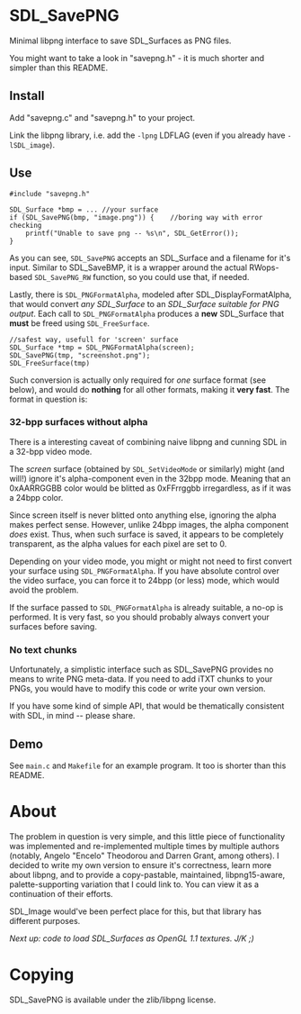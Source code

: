 # SDL_SavePNG

Minimal libpng interface to save SDL_Surfaces as PNG files.

You might want to take a look in "savepng.h" - it is much shorter and simpler 
than this README.

## Install

Add "savepng.c" and "savepng.h" to your project. 

Link the libpng library, i.e. add the `-lpng` LDFLAG (even if you already have
`-lSDL_image`).

## Use

```
#include "savepng.h"

SDL_Surface *bmp = ... //your surface
if (SDL_SavePNG(bmp, "image.png")) {	//boring way with error checking
	printf("Unable to save png -- %s\n", SDL_GetError());
}
```

As you can see, `SDL_SavePNG` accepts an SDL_Surface and a filename for it's
input. Similar to SDL_SaveBMP, it is a wrapper around the actual RWops-based
`SDL_SavePNG_RW` function, so you could use that, if needed.

Lastly, there is `SDL_PNGFormatAlpha`, modeled after SDL_DisplayFormatAlpha, 
that would convert *any SDL_Surface* to an *SDL_Surface suitable for PNG 
output*. Each call to `SDL_PNGFormatAlpha` produces a **new** SDL_Surface that
**must** be freed using `SDL_FreeSurface`.

```
//safest way, usefull for 'screen' surface
SDL_Surface *tmp = SDL_PNGFormatAlpha(screen);
SDL_SavePNG(tmp, "screenshot.png");
SDL_FreeSurface(tmp)
```

Such conversion is actually only required for *one* surface format (see below),
and would do **nothing** for all other formats, making it **very fast**. The 
format in question is: 

### 32-bpp surfaces without alpha

There is a interesting caveat of combining naive libpng and cunning SDL in a 
32-bpp video mode.

The *screen* surface (obtained by `SDL_SetVideoMode` or similarly) might (and
will!) ignore it's alpha-component even in the 32bpp mode. Meaning that an
0xAARRGGBB color would be blitted as 0xFFrrggbb irregardless, as if it was a
24bpp color.

Since screen itself is never blitted onto anything else, ignoring the alpha
makes perfect sense. However, unlike 24bpp images, the alpha component *does*
exist. Thus, when such surface is saved, it appears to be completely
transparent, as the alpha values for each pixel are set to 0.

Depending on your video mode, you might or might not need to first convert your
surface using `SDL_PNGFormatAlpha`. If you have absolute control over the video
surface, you can force it to 24bpp (or less) mode, which would avoid the 
problem.

If the surface passed to `SDL_PNGFormatAlpha` is already suitable, a no-op is 
performed. It is very fast, so you should probably always convert your surfaces
before saving.

### No text chunks

Unfortunately, a simplistic interface such as SDL_SavePNG provides no means to 
write PNG meta-data. If you need to add iTXT chunks to your PNGs, you would 
have to modify this code or write your own version.

If you have some kind of simple API, that would be thematically consistent with
SDL, in mind -- please share. 

## Demo

See `main.c` and `Makefile` for an example program. It too is shorter than this
README.

# About

The problem in question is very simple, and this little piece of functionality
was implemented and re-implemented multiple times by multiple authors (notably,
Angelo "Encelo" Theodorou and Darren Grant, among others). I decided to write
my own version to ensure it's correctness, learn more about libpng, and to 
provide a copy-pastable, maintained, libpng15-aware, palette-supporting 
variation that I could link to. You can view it as a continuation of their 
efforts.

SDL_Image would've been perfect place for this, but that library has different
purposes.

*Next up: code to load SDL_Surfaces as OpenGL 1.1 textures. J/K ;)*

# Copying

SDL_SavePNG is available under the zlib/libpng license.